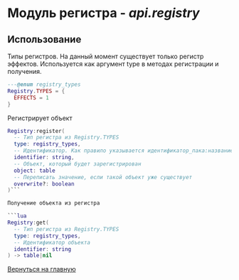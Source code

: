 # Модуль регистра - *api.registry*

## Использование

Типы регистров. На данный момент существует только регистр эффектов. Используется как аргумент type в методах регистрации и получения.

```lua
---@enum registry_types
Registry.TYPES = {
  EFFECTS = 1
}
```

Регистрирует объект

```lua
Registry:register(
  -- Тип регистра из Registry.TYPES
  type: registry_types,
  -- Идентификатор. Как правило указывается идентификатор_пака:название_объекта
  identifier: string,
  -- Объект, который будет зарегистрирован
  object: table
  -- Переписать значение, если такой объект уже существует
  overwrite?: boolean
)```

Получение объекта из регистра

```lua
Registry:get(
  -- Тип регистра из Registry.TYPES
  type: registry_types,
  -- Идентификатор объекта
  identifier: string
) -> table|nil
```

[Вернуться на главную](../index.md)
